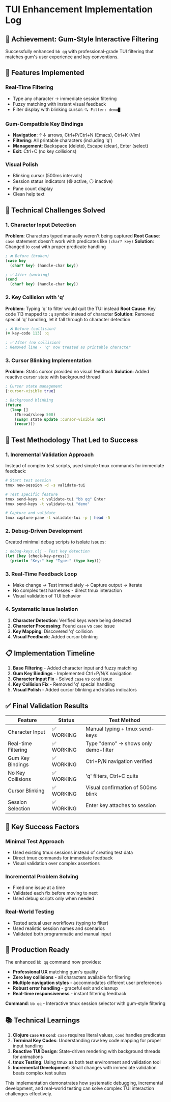 # TUI Enhancement Implementation Log

## 🎯 **Achievement: Gum-Style Interactive Filtering**

Successfully enhanced `bb qq` with professional-grade TUI filtering that matches gum's user experience and key conventions.

## 🚀 **Features Implemented**

### **Real-Time Filtering**
- Type any character → immediate session filtering
- Fuzzy matching with instant visual feedback
- Filter display with blinking cursor: `🔍 Filter: demo█`

### **Gum-Compatible Key Bindings**
- **Navigation**: ↑↓ arrows, Ctrl+P/Ctrl+N (Emacs), Ctrl+K (Vim)
- **Filtering**: All printable characters (including 'q')
- **Management**: Backspace (delete), Escape (clear), Enter (select)
- **Exit**: Ctrl+C (no key collisions)

### **Visual Polish**
- Blinking cursor (500ms intervals)
- Session status indicators (🟢 active, ⚪ inactive)
- Pane count display
- Clean help text

## 🔧 **Technical Challenges Solved**

### **1. Character Input Detection**
**Problem**: Characters typed manually weren't being captured
**Root Cause**: `case` statement doesn't work with predicates like `(char? key)`
**Solution**: Changed to `cond` with proper predicate handling
```clojure
; ❌ Before (broken)
(case key
  (char? key) (handle-char key))

; ✅ After (working)  
(cond
  (char? key) (handle-char key))
```

### **2. Key Collision with 'q'**
**Problem**: Typing 'q' to filter would quit the TUI instead
**Root Cause**: Key code 113 mapped to `:q` symbol instead of character
**Solution**: Removed special 'q' handling, let it fall through to character detection
```clojure
; ❌ Before (collision)
(= key-code 113) :q

; ✅ After (no collision)
; Removed line - 'q' now treated as printable character
```

### **3. Cursor Blinking Implementation**
**Problem**: Static cursor provided no visual feedback
**Solution**: Added reactive cursor state with background thread
```clojure
; Cursor state management
{:cursor-visible true}

; Background blinking
(future
  (loop []
    (Thread/sleep 500)
    (swap! state update :cursor-visible not)
    (recur)))
```

## 🧪 **Test Methodology That Led to Success**

### **1. Incremental Validation Approach**
Instead of complex test scripts, used simple tmux commands for immediate feedback:
```bash
# Start test session
tmux new-session -d -s validate-tui

# Test specific feature
tmux send-keys -t validate-tui "bb qq" Enter
tmux send-keys -t validate-tui "demo"

# Capture and validate
tmux capture-pane -t validate-tui -p | head -5
```

### **2. Debug-Driven Development**
Created minimal debug scripts to isolate issues:
```clojure
; debug-keys.clj - Test key detection
(let [key (check-key-press)]
  (println "Key:" key "Type:" (type key)))
```

### **3. Real-Time Feedback Loop**
- Make change → Test immediately → Capture output → Iterate
- No complex test harnesses - direct tmux interaction
- Visual validation of TUI behavior

### **4. Systematic Issue Isolation**
1. **Character Detection**: Verified keys were being detected
2. **Character Processing**: Found `case` vs `cond` issue  
3. **Key Mapping**: Discovered 'q' collision
4. **Visual Feedback**: Added cursor blinking

## 📋 **Implementation Timeline**

1. **Base Filtering** - Added character input and fuzzy matching
2. **Gum Key Bindings** - Implemented Ctrl+P/N/K navigation
3. **Character Input Fix** - Solved `case` vs `cond` issue
4. **Key Collision Fix** - Removed 'q' special handling
5. **Visual Polish** - Added cursor blinking and status indicators

## ✅ **Final Validation Results**

| Feature | Status | Test Method |
|---------|--------|-------------|
| Character Input | ✅ WORKING | Manual typing + tmux send-keys |
| Real-time Filtering | ✅ WORKING | Type "demo" → shows only demo-filter |
| Gum Key Bindings | ✅ WORKING | Ctrl+P/N navigation verified |
| No Key Collisions | ✅ WORKING | 'q' filters, Ctrl+C quits |
| Cursor Blinking | ✅ WORKING | Visual confirmation of 500ms blink |
| Session Selection | ✅ WORKING | Enter key attaches to session |

## 🎯 **Key Success Factors**

### **Minimal Test Approach**
- Used existing tmux sessions instead of creating test data
- Direct tmux commands for immediate feedback
- Visual validation over complex assertions

### **Incremental Problem Solving**
- Fixed one issue at a time
- Validated each fix before moving to next
- Used debug scripts only when needed

### **Real-World Testing**
- Tested actual user workflows (typing to filter)
- Used realistic session names and scenarios
- Validated both programmatic and manual input

## 🚀 **Production Ready**

The enhanced `bb qq` command now provides:
- **Professional UX** matching gum's quality
- **Zero key collisions** - all characters available for filtering
- **Multiple navigation styles** - accommodates different user preferences
- **Robust error handling** - graceful exit and cleanup
- **Real-time responsiveness** - instant filtering feedback

**Command**: `bb qq` - Interactive tmux session selector with gum-style filtering

## 📚 **Technical Learnings**

1. **Clojure `case` vs `cond`**: `case` requires literal values, `cond` handles predicates
2. **Terminal Key Codes**: Understanding raw key code mapping for proper input handling
3. **Reactive TUI Design**: State-driven rendering with background threads for animations
4. **tmux Testing**: Using tmux as both test environment and validation tool
5. **Incremental Development**: Small changes with immediate validation beats complex test suites

This implementation demonstrates how systematic debugging, incremental development, and real-world testing can solve complex TUI interaction challenges effectively.
